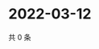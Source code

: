 # 2022-03-12

共 0 条

<!-- BEGIN WEIBO -->
<!-- 最后更新时间 Sat Mar 12 2022 14:18:33 GMT+0800 (China Standard Time) -->

<!-- END WEIBO -->

